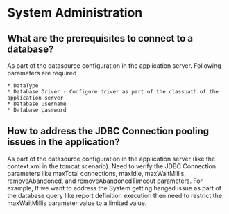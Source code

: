 # System Administration

## What are the prerequisites to connect to a database?

As part of the datasource configuration in the application server. Following parameters are required

    * DataType
    * Database Driver - Configure driver as part of the classpath of the application server
    * Database username
    * Database password
    
## How to address the JDBC Connection pooling issues in the application? 

As part of the datasource configuration in the application server (like the context.xml in the tomcat scenario). Need to verify the JDBC Connection parameters like maxTotal connections, maxIdle, maxWaitMillis, removeAbandoned, and removeAbandonedTimeout parameters. For example, If we want to address the System getting hanged issue as part of the database query like report definition execution then need to restrict the maxWaitMillis parameter value to a limited value.
